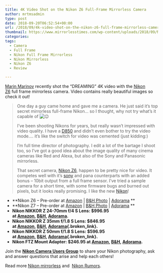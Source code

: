 ```yaml
---
title: 4K Video Shot on the Nikon Z6 Full-Frame Mirrorless Camera
author: mrtmsadmin
type: post
date: 2018-09-20T06:52:54+00:00
url: /2018/09/4k-video-shot-on-the-nikon-z6-full-frame-mirrorless-camera/
thumbnail: https://www.mirrorlesstimes.com/wp-content/uploads/2018/09/Nikon-Z6-1.jpg
categories:
tags:
  - Camera
  - Full Frame
  - Nikon Full Frame Mirrorless
  - Nikon Mirrorless
  - Nikon Z6
  - Review

---
```

<a class="ext-link" title="" href="https://vimeo.com/290295765" target="_blank" rel="noopener external nofollow">Marin Marinov</a> recently shot the “DREAMING” 4K video with the [Nikon Z6][1] full frame mirrorless camera. Video contains really beautiful images so check it out!

> One day a guy came home and gave me a camera. He just said it’s top secret mirrorless full-frame Nikon… so I thought, why not try what’s it capable of <img class="emoji" draggable="false" src="https://s.w.org/images/core/emoji/11/svg/1f609.svg" alt="😉" />
> 
> I’ve been shooting Nikons for years, but really wasn’t impressed with video quality. I have a <a href="https://www.dailycameranews.com/2018/03/nikon-d850-stock-availability-tracker/" target="_blank" rel="noopener">D850</a> and didn’t even bother to try the video mode…. it’s like the switch for video was cemented (just kidding:)
> 
> I’m full time director of photography. I edit a lot of the bartage I shoot too, so I’ve got a good idea about the image quality of many cinema cameras like Red and Alexa, but also of the Sony and Panasonic mirrorless.
> 
> That secret camera, <a href="https://www.dailycameranews.com/2018/09/nikon-z6-in-stock-availability-tracker/" target="_blank" rel="noopener">Nikon Z6</a>, happen to be pretty nice for video. It competes well with it’s <a href="https://www.mirrorlesstimes.com/category/sony/" target="_blank" rel="noopener">sony</a> and pana counterparts with an added bonus – 10bit output from a full frame sensor. I’ve tried a sample camera for a short time, with some firmware bugs and burned out pixels, but it looks really promising. I like the new <a href="https://www.mirrorlesstimes.com/category/nikon/" target="_blank" rel="noopener" data-wpel-link="internal">Nikon</a>!

<!--more-->



  * **Nikon Z6 – Pre-order at <a href="https://www.amazon.com/Nikon-FX-Format-Mirrorless-Camera-Body/dp/B07GPRSYG8/?tag=daicamnew-20" target="_blank" rel="nofollow external noopener noreferrer" data-wpel-link="external" data-amzn-asin="B07GPRSYG8">Amazon</a> | <a href="https://www.bhphotovideo.com/c/search?InitialSearch=yes&N=0&Ntt=Nikon+Z6&Top+Nav-Search=&sts=ma&BI=20175&KBID=14249" target="_blank" rel="nofollow external noopener noreferrer" data-wpel-link="external">B&H Photo</a> | <a href="https://adorama.evyy.net/c/63923/51926/1036?u=https%3A%2F%2Fwww.adorama.com%2Fl%2F%3Fsearchinfo%3DNikon%2BZ6" target="_blank" rel="nofollow external noopener noreferrer" data-wpel-link="external">Adorama</a> **
  * **Nikon Z7 – Pre-order at <a href="https://www.amazon.com/Nikon-FX-Format-Mirrorless-Camera-24-70mm/dp/B07GQT5743/?tag=daicamnew-20" target="_blank" rel="nofollow external noopener noreferrer" data-wpel-link="external" data-amzn-asin="B07GQT5743">Amazon</a> | <a href="https://www.bhphotovideo.com/c/search?InitialSearch=yes&N=0&Ntt=Nikon+Z7&Top+Nav-Search=&sts=ma&BI=20175&KBID=14249" target="_blank" rel="nofollow external noopener noreferrer" data-wpel-link="external">B&H Photo</a> | <a href="https://adorama.evyy.net/c/63923/51926/1036?u=https%3A%2F%2Fwww.adorama.com%2Fl%2F%3Fsearchinfo%3DNikon%2BZ7" target="_blank" rel="nofollow external noopener noreferrer" data-wpel-link="external">Adorama</a> **
  * **<span class="s1">Nikon NIKKOR Z 24-70mm f/4 S Lens: $996.95 at <a href="https://www.amazon.com/Nikon-20072-NIKKOR-24-70mm/dp/B07GPX4HK5/?tag=daicamnew-20" data-amzn-asin="B07GPX4HK5">Amazon</a>, <a href="https://www.bhphotovideo.com/c/product/1431708-REG/nikon_20072_nikkor_z_24_70mm_f_4.html/BI/20175/KBID/14249/">B&H</a>, <a class="broken_link" href="https://adorama.evyy.net/c/63923/51926/1036?u=https://www.adorama.com/nkz2470.html">Adorama</a>.</span>**
  * **Nikon NIKKOR Z 35mm f/1.8 S Lens: $846.95 at <a href="https://www.amazon.com/Nikon-20081-NIKKOR-35mm-1-8/dp/B07GPVJ6HG/?tag=daicamnew-20" data-amzn-asin="B07GPVJ6HG">Amazon</a>, [B&H][2], [Adorama][3]{.broken_link}.**
  * **Nikon NIKKOR Z 50mm f/1.8 S Lens: $596.95 at <a href="https://www.amazon.com/Nikon-20083-NIKKOR-50mm-1-8/dp/B07GQ6FR5F/?tag=daicamnew-20" data-amzn-asin="B07GQ6FR5F">Amazon</a>, [B&H][4], [Adorama][5]{.broken_link}.**
  * **<span class="s1">Nikon FTZ Mount Adapter: $246.95 at <a href="https://www.amazon.com/Nikon-4185-Mount-Adapter-FTZ/dp/B07GPJ1ZR3/?tag=daicamnew-20" data-amzn-asin="B07GPJ1ZR3">Amazon</a>, <a href="https://www.bhphotovideo.com/c/product/1431716-REG/nikon_4185_ftz_mount_adapter.html/BI/20175/KBID/14249/">B&H</a>, <a class="broken_link" href="https://adorama.evyy.net/c/63923/51926/1036?u=https://www.adorama.com/nkzmaftz.html">Adorama</a>.</span>**

Join the <a class="ext-link" title="" href="https://www.facebook.com/groups/868201466609763/" target="_blank" rel="external nofollow noopener"><strong>Nikon Camera Users Group</strong></a> to share your Nikon photography, ask and answer questions that arise and help each others!

Read more [Nikon mirrorless][6] and  <a href="https://www.dailycameranews.com/tag/nikon-rumors/" target="_blank" rel="noopener">Nikon Rumors</a>.

 [1]: https://www.mirrorlesstimes.com/tags/nikon-z6/
 [2]: https://www.bhphotovideo.com/c/product/1431709-REG/nikon_20081_nikkor_z_35mm_f_1_8.html/BI/20175/KBID/14249/
 [3]: https://adorama.evyy.net/c/63923/51926/1036?u=https://www.adorama.com/nkz3518.html
 [4]: https://www.bhphotovideo.com/c/product/1431710-REG/nikon_20083_nikkor_z_50mm_f_1_8.html/BI/20175/KBID/14249/
 [5]: https://adorama.evyy.net/c/63923/51926/1036?u=https://www.adorama.com/nkz5018.html
 [6]: https://www.mirrorlesstimes.com/tags/nikon-mirrorless/